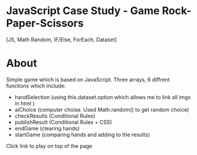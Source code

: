 # JavaScript Case Study - Game Rock-Paper-Scissors 
[JS, Math Random, IF/Else, ForEach, Dataset]

# About

Simple game which is based on JavaScript. Three arrays, 6 diffrent functions which include:

- handSelection (using this.dataset.option which allows me to link all imgs in html )
- aiChoice (computer choise. Used Math.random() to get random choice)
- checkResults (Conditional Rules)
- publishResult (Conditional Rules + CSS)
- endGame (clearing hands)
- startGame (comparing hands and adding to the results)

Click link to play on top of the page 
